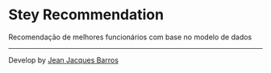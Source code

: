 # Stey Recommendation

Recomendação de melhores funcionários com base no modelo de dados

---
Develop by [Jean Jacques Barros](https://github.com/jjeanjacques10/)